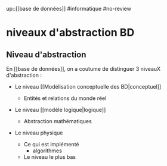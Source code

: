 up::[[base de données]]
#informatique #no-review 
# niveaux d'abstraction BD
## Niveau d'abstraction

En [[base de données]], on a coutume de distinguer 3 niveauX d'abstraction :

- Le niveau [[Modélisation conceptuelle des BD|conceptuel]]
    - Entités et relations du monde réel
    
- Le niveau [[modèle logique|logique]]
    - Abstraction mathématiques
    
- Le niveau physique
    - Ce qui est implémenté
        - algorithmes
    - Le niveau le plus bas




